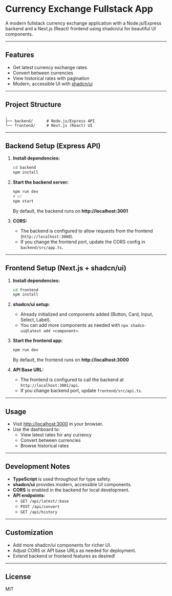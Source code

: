 # Currency Exchange Fullstack App

A modern fullstack currency exchange application with a Node.js/Express backend and a Next.js (React) frontend using shadcn/ui for beautiful UI components.

---

## Features
- Get latest currency exchange rates
- Convert between currencies
- View historical rates with pagination
- Modern, accessible UI with [shadcn/ui](https://ui.shadcn.com/)

---

## Project Structure

```
.
├── backend/      # Node.js/Express API
└── frontend/     # Next.js (React) UI
```

---

## Backend Setup (Express API)

1. **Install dependencies:**
   ```sh
   cd backend
   npm install
   ```
2. **Start the backend server:**
   ```sh
   npm run dev
   # or
   npm start
   ```
   By default, the backend runs on **http://localhost:3001**

3. **CORS:**
   - The backend is configured to allow requests from the frontend (`http://localhost:3000`).
   - If you change the frontend port, update the CORS config in `backend/src/app.ts`.

---

## Frontend Setup (Next.js + shadcn/ui)

1. **Install dependencies:**
   ```sh
   cd frontend
   npm install
   ```
2. **shadcn/ui setup:**
   - Already initialized and components added (Button, Card, Input, Select, Label).
   - You can add more components as needed with `npx shadcn-ui@latest add <component>`.

3. **Start the frontend app:**
   ```sh
   npm run dev
   ```
   By default, the frontend runs on **http://localhost:3000**

4. **API Base URL:**
   - The frontend is configured to call the backend at `http://localhost:3001/api`.
   - If you change backend port, update `frontend/src/api.ts`.

---

## Usage
- Visit [http://localhost:3000](http://localhost:3000) in your browser.
- Use the dashboard to:
  - View latest rates for any currency
  - Convert between currencies
  - Browse historical rates

---

## Development Notes
- **TypeScript** is used throughout for type safety.
- **shadcn/ui** provides modern, accessible UI components.
- **CORS** is enabled in the backend for local development.
- **API endpoints:**
  - `GET /api/latest/:base`
  - `POST /api/convert`
  - `GET /api/history`

---

## Customization
- Add more shadcn/ui components for richer UI.
- Adjust CORS or API base URLs as needed for deployment.
- Extend backend or frontend features as desired!

---

## License
MIT 